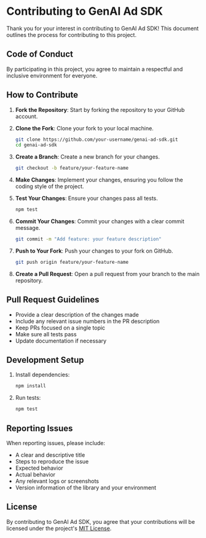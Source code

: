 # Contributing to GenAI Ad SDK

Thank you for your interest in contributing to GenAI Ad SDK! This document outlines the process for contributing to this project.

## Code of Conduct

By participating in this project, you agree to maintain a respectful and inclusive environment for everyone.

## How to Contribute

1. **Fork the Repository**: Start by forking the repository to your GitHub account.

2. **Clone the Fork**: Clone your fork to your local machine.
   ```bash
   git clone https://github.com/your-username/genai-ad-sdk.git
   cd genai-ad-sdk
   ```

3. **Create a Branch**: Create a new branch for your changes.
   ```bash
   git checkout -b feature/your-feature-name
   ```

4. **Make Changes**: Implement your changes, ensuring you follow the coding style of the project.

5. **Test Your Changes**: Ensure your changes pass all tests.
   ```bash
   npm test
   ```

6. **Commit Your Changes**: Commit your changes with a clear commit message.
   ```bash
   git commit -m "Add feature: your feature description"
   ```

7. **Push to Your Fork**: Push your changes to your fork on GitHub.
   ```bash
   git push origin feature/your-feature-name
   ```

8. **Create a Pull Request**: Open a pull request from your branch to the main repository.

## Pull Request Guidelines

- Provide a clear description of the changes made
- Include any relevant issue numbers in the PR description
- Keep PRs focused on a single topic
- Make sure all tests pass
- Update documentation if necessary

## Development Setup

1. Install dependencies:
   ```bash
   npm install
   ```

2. Run tests:
   ```bash
   npm test
   ```

## Reporting Issues

When reporting issues, please include:
- A clear and descriptive title
- Steps to reproduce the issue
- Expected behavior
- Actual behavior
- Any relevant logs or screenshots
- Version information of the library and your environment

## License

By contributing to GenAI Ad SDK, you agree that your contributions will be licensed under the project's [MIT License](LICENSE). 